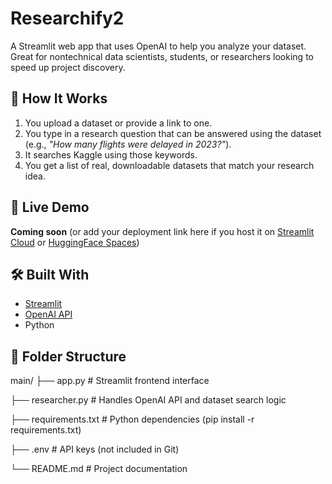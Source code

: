 # Researchify2

A Streamlit web app that uses OpenAI to help you analyze your dataset. Great for nontechnical data scientists, students, or researchers looking to speed up project discovery.

## 🧠 How It Works

1. You upload a dataset or provide a link to one.
2. You type in a research question that can be answered using the dataset (e.g., *"How many flights were delayed in 2023?"*).
3. It searches Kaggle using those keywords.
4. You get a list of real, downloadable datasets that match your research idea.

## 🚀 Live Demo

**Coming soon** (or add your deployment link here if you host it on [Streamlit Cloud](https://streamlit.io/cloud) or [HuggingFace Spaces](https://huggingface.co/spaces))

## 🛠 Built With

- [Streamlit](https://streamlit.io/)
- [OpenAI API](https://platform.openai.com/)
- Python

## 📁 Folder Structure

main/
├── app.py # Streamlit frontend interface

├── researcher.py # Handles OpenAI API and dataset search logic

├── requirements.txt # Python dependencies (pip install -r requirements.txt)

├── .env # API keys (not included in Git)

└── README.md # Project documentation
